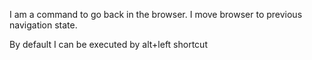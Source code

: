 I am a command to go back in the browser.
I move browser to previous navigation state.

By default I can be executed by alt+left shortcut